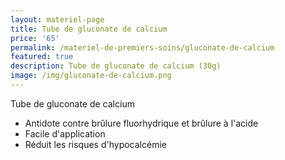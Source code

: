 ```yaml
---
layout: materiel-page
title: Tube de gluconate de calcium
price: '65'
permalink: /materiel-de-premiers-soins/gluconate-de-calcium
featured: true
description: Tube de gluconate de calcium (30g)
image: /img/gluconate-de-calcium.png
---
```

Tube de gluconate de calcium

* Antidote contre brûlure fluorhydrique et brûlure à l'acide
* Facile d'application
* Réduit les risques d'hypocalcémie
